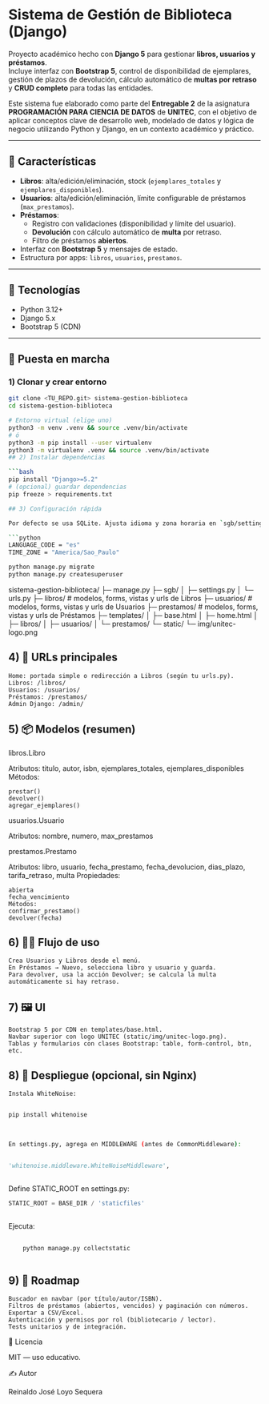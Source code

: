 # Sistema de Gestión de Biblioteca (Django)

Proyecto académico hecho con **Django 5** para gestionar **libros, usuarios y préstamos**.  
Incluye interfaz con **Bootstrap 5**, control de disponibilidad de ejemplares, gestión de plazos de devolución, cálculo automático de **multas por retraso** y **CRUD completo** para todas las entidades.

Este sistema fue elaborado como parte del **Entregable 2** de la asignatura **PROGRAMACIÓN PARA CIENCIA DE DATOS** de **UNITEC**, con el objetivo de aplicar conceptos clave de desarrollo web, modelado de datos y lógica de negocio utilizando Python y Django, en un contexto académico y práctico.

---

## 🧭 Características
- **Libros**: alta/edición/eliminación, stock (`ejemplares_totales` y `ejemplares_disponibles`).
- **Usuarios**: alta/edición/eliminación, límite configurable de préstamos (`max_prestamos`).
- **Préstamos**:
  - Registro con validaciones (disponibilidad y límite del usuario).
  - **Devolución** con cálculo automático de **multa** por retraso.
  - Filtro de préstamos **abiertos**.
- Interfaz con **Bootstrap 5** y mensajes de estado.
- Estructura por apps: `libros`, `usuarios`, `prestamos`.

---

## 🧰 Tecnologías
- Python 3.12+
- Django 5.x
- Bootstrap 5 (CDN)

---

## 🚀 Puesta en marcha

### 1) Clonar y crear entorno
```bash
git clone <TU_REPO.git> sistema-gestion-biblioteca
cd sistema-gestion-biblioteca

# Entorno virtual (elige uno)
python3 -m venv .venv && source .venv/bin/activate
# ó
python3 -m pip install --user virtualenv
python3 -m virtualenv .venv && source .venv/bin/activate
## 2) Instalar dependencias

```bash
pip install "Django>=5.2"
# (opcional) guardar dependencias
pip freeze > requirements.txt

## 3) Configuración rápida

Por defecto se usa SQLite. Ajusta idioma y zona horaria en `sgb/settings.py`:

```python
LANGUAGE_CODE = "es"
TIME_ZONE = "America/Sao_Paulo"

python manage.py migrate
python manage.py createsuperuser
```

sistema-gestion-biblioteca/
├─ manage.py
├─ sgb/
│  ├─ settings.py
│  └─ urls.py
├─ libros/      # modelos, forms, vistas y urls de Libros
├─ usuarios/    # modelos, forms, vistas y urls de Usuarios
├─ prestamos/   # modelos, forms, vistas y urls de Préstamos
├─ templates/
│  ├─ base.html
│  ├─ home.html
│  ├─ libros/
│  ├─ usuarios/
│  └─ prestamos/
└─ static/
   └─ img/unitec-logo.png

## 4) 🔗 URLs principales 

    Home: portada simple o redirección a Libros (según tu urls.py).
    Libros: /libros/
    Usuarios: /usuarios/
    Préstamos: /prestamos/
    Admin Django: /admin/
     

 
## 5) 📦 Modelos (resumen) 
libros.Libro 

Atributos: titulo, autor, isbn, ejemplares_totales, ejemplares_disponibles
Métodos:   

    prestar()  
    devolver()  
    agregar_ejemplares()
     

 
usuarios.Usuario 

Atributos: nombre, numero, max_prestamos 
 
prestamos.Prestamo 

Atributos: libro, usuario, fecha_prestamo, fecha_devolucion, dias_plazo, tarifa_retraso, multa
Propiedades:   

    abierta  
    fecha_vencimiento
    Métodos:  
    confirmar_prestamo()  
    devolver(fecha)
     

 
## 6) 🧑‍💻 Flujo de uso 

    Crea Usuarios y Libros desde el menú.
    En Préstamos → Nuevo, selecciona libro y usuario y guarda.
    Para devolver, usa la acción Devolver; se calcula la multa automáticamente si hay retraso.
     

 
## 7) 🖼️ UI 

    Bootstrap 5 por CDN en templates/base.html.
    Navbar superior con logo UNITEC (static/img/unitec-logo.png).
    Tablas y formularios con clases Bootstrap: table, form-control, btn, etc.
     

 
## 8) 🔧 Despliegue (opcional, sin Nginx) 

    Instala WhiteNoise: 
```bash

pip install whitenoise
 
 

En settings.py, agrega en MIDDLEWARE (antes de CommonMiddleware): 
```
```python
 
'whitenoise.middleware.WhiteNoiseMiddleware',
 
 ```

Define STATIC_ROOT en settings.py: 
```python
STATIC_ROOT = BASE_DIR / 'staticfiles'
 
 ```
Ejecuta: 
``` bash
 
    python manage.py collectstatic
     
```
 
## 9) 📌 Roadmap 

    Buscador en navbar (por título/autor/ISBN).
    Filtros de préstamos (abiertos, vencidos) y paginación con números.
    Exportar a CSV/Excel.
    Autenticación y permisos por rol (bibliotecario / lector).
    Tests unitarios y de integración.
     

 
📄 Licencia 

MIT — uso educativo. 
 
✍️ Autor 

Reinaldo José Loyo Sequera 